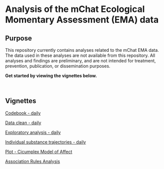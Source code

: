 <!-- README.md is generated from README.Rmd. Please edit that file -->
Analysis of the mChat Ecological Momentary Assessment (EMA) data
================================================================

Purpose
-------

This repository currently contains analyses related to the mChat EMA data. The data used in these analyses are not available from this repository. All analyses and findings are preliminary, and are not intended for treatment, prevention, publication, or dissemination purposes.

**Get started by viewing the vignettes below.**

 

Vignettes
---------

[Codebook - daily](https://rawgit.com/mbcann01/mChatEMA/master/vignettes/codebook_daily.html)

[Data clean - daily](https://rawgit.com/mbcann01/mChatEMA/master/vignettes/data_clean_daily.html)

[Exploratory analysis - daily](https://rawgit.com/mbcann01/mChatEMA/master/vignettes/exploratory_analysis_daily.html)

[Individual substance trajectories - daily](https://rawgit.com/mbcann01/mChatEMA/master/vignettes/lagged_mood_daily.html)

[Plot - Cicumplex Model of Affect](https://rawgit.com/mbcann01/mChatEMA/master/vignettes/plot_circumplex_model_of_affect.html)

[Association Rules Analysis](https://rawgit.com/mbcann01/mChatEMA/master/vignettes/association_rules_daily.html)
